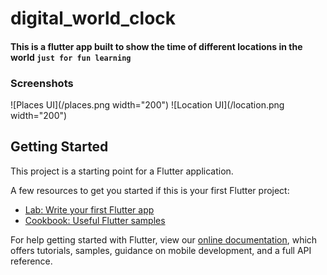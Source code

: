 # digital_world_clock

#### This is a flutter app built to show the time of different locations in the world  `just for fun learning`


### Screenshots

![Places UI](/places.png width="200")   ![Location UI](/location.png width="200")

## Getting Started

This project is a starting point for a Flutter application.

A few resources to get you started if this is your first Flutter project:

- [Lab: Write your first Flutter app](https://flutter.dev/docs/get-started/codelab)
- [Cookbook: Useful Flutter samples](https://flutter.dev/docs/cookbook)

For help getting started with Flutter, view our
[online documentation](https://flutter.dev/docs), which offers tutorials,
samples, guidance on mobile development, and a full API reference.
